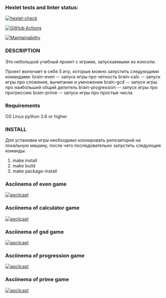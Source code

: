### Hexlet tests and linter status:
[![hexlet-check](https://github.com/StEvseeva/python-project-lvl1/actions/workflows/hexlet-check.yml/badge.svg)](https://github.com/StEvseeva/python-project-lvl1/actions/workflows/hexlet-check.yml)

[![GitHub Actions](https://github.com/StEvseeva/python-project-lvl1/actions/workflows/github-actions-demo.yml/badge.svg)](https://github.com/StEvseeva/python-project-lvl1/actions/workflows/github-actions-demo.yml)

[![Maintainability](https://api.codeclimate.com/v1/badges/a99a88d28ad37a79dbf6/maintainability)](https://codeclimate.com/github/codeclimate/codeclimate/maintainability)

### DESCRIPTION
Это небольшой учебный проект с играми, запускаемыми из консоли.

Проект включает в себя 5 игр, которые можно запустить следующими командами:
brain-even -- запуск игры про четность
brain-calc -- запуск игры про сложение, вычитание и умножение
brain-gcd -- запуск игры про наибольший общий делитель
brain-progression -- запуск игры про прогрессию
brain-prime -- запуск игры про простые числа

### Requirements

OS Linux
python 3.6 or higher

### INSTALL

Для установки игры необходимо клонировать репозиторий на локальную машину, после чего последовательно запустить следующие команды:

1. make install
2. make build
3. make package-install


### Asciinema of even game
[![asciicast](https://asciinema.org/a/512998.svg)](https://asciinema.org/a/512998)

### Asciinema of calculator game
[![asciicast](https://asciinema.org/a/513000.svg)](https://asciinema.org/a/513000)

### Asciinema of gsd game
[![asciicast](https://asciinema.org/a/513001.svg)](https://asciinema.org/a/513001)

### Asciinema of progression game
[![asciicast](https://asciinema.org/a/513003.svg)](https://asciinema.org/a/513003)

### Asciinema of prime game
[![asciicast](https://asciinema.org/a/513004.svg)](https://asciinema.org/a/513004)

